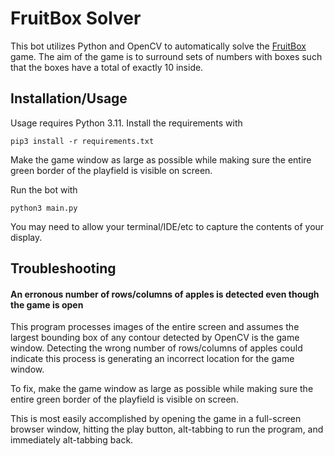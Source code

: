 # FruitBox Solver

This bot utilizes Python and OpenCV to automatically solve the [FruitBox](https://en.gamesaien.com/game/fruit_box/) game. The aim of the game is to surround sets of numbers with boxes such that the boxes have a total of exactly 10 inside.

## Installation/Usage

Usage requires Python 3.11. Install the requirements with

```
pip3 install -r requirements.txt
```

Make the game window as large as possible while making sure the entire green border of the playfield is visible on screen.

Run the bot with

```
python3 main.py
```

You may need to allow your terminal/IDE/etc to capture the contents of your display.

## Troubleshooting

#### An erronous number of rows/columns of apples is detected even though the game is open

This program processes images of the entire screen and assumes the largest bounding box of any contour detected by OpenCV is the game window. Detecting the wrong number of rows/columns of apples could indicate this process is generating an incorrect location for the game window.

To fix, make the game window as large as possible while making sure the entire green border of the playfield is visible on screen.

This is most easily accomplished by opening the game in a full-screen browser window, hitting the play button, alt-tabbing to run the program, and immediately alt-tabbing back.
